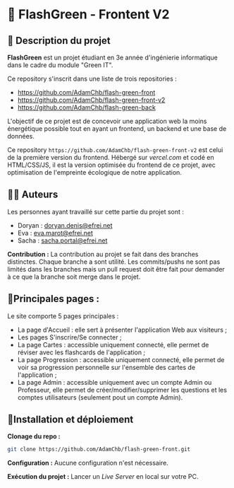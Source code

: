 # 🍃 FlashGreen - Frontent V2

## 📃 Description du projet
**FlashGreen** est un projet étudiant en 3e année d'ingénierie informatique dans le cadre du module "Green IT".

Ce repository s'inscrit dans une liste de trois repositories : 
 - https://github.com/AdamChb/flash-green-front
 - https://github.com/AdamChb/flash-green-front-v2
 - https://github.com/AdamChb/flash-green-back

L'objectif de ce projet est de concevoir une application web la moins énergétique possible tout en ayant un frontend, un backend et une base de données.

Ce repository ```https://github.com/AdamChb/flash-green-front-v2``` est celui de la première version du frontend. Hébergé sur *vercel.com* et codé en HTML/CSS/JS, il est la version optimisée du frontend de ce projet, avec optimisation de l'empreinte écologique de notre application.

## 🧑‍💻 Auteurs
Les personnes ayant travaillé sur cette partie du projet sont : 
 - Doryan : [doryan.denis@efrei.net](mailto:doryan.denis@efrei.net)
 - Eva : [eva.marot@efrei.net](mailto:eva.marot@efrei.net)
 - Sacha : [sacha.portal@efrei.net](mailto:sacha.portal@efrei.net)

**Contribution :**
La contribution au projet se fait dans des branches distinctes. Chaque branche a sont utilité.
Les commits/pushs ne sont pas limités dans les branches mais un pull request doit être fait pour demander à ce que la branche soit merge dans le projet.

## 📱Principales pages :
Le site comporte 5 pages principales :
 - La page d'Accueil : elle sert à présenter l'application Web aux visiteurs ;
 - Les pages S'inscrire/Se connecter ;
 - La page Cartes : accessible uniquement connecté, elle permet de réviser avec les flashcards de l'application ;
 - La page Progression : accessible uniquement connecté, elle permet de voir sa progression personnelle sur l'ensemble des cartes de l'application ;
 - La page Admin : accessible uniquement avec un compte Admin ou Professeur, elle permet de créer/modifier/supprimer les questions et les comptes utilisateurs (seulement pout un compte Admin).

## 📎Installation et déploiement
**Clonage du repo :** 
```bash
git clone https://github.com/AdamChb/flash-green-front.git
```
**Configuration :**
Aucune configuration n'est nécessaire.

**Exécution du projet :**
Lancer un *Live Server* en local sur votre PC.
